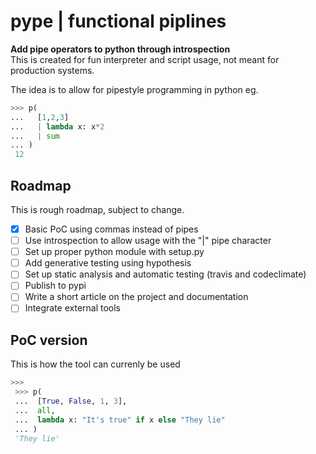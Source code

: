 # pype | functional piplines
**Add pipe operators to python through introspection**  
This is created for fun interpreter and script usage, not meant for production systems.

The idea is to allow for pipestyle programming in python eg.
```python
>>> p(
...   [1,2,3]
...   | lambda x: x*2
...   | sum
... )
 12
 ```

## Roadmap
This is rough roadmap, subject to change.    
- [x] Basic PoC using commas instead of pipes  
- [ ] Use introspection to allow usage with the "|" pipe character  
- [ ] Set up proper python module with setup.py
- [ ] Add generative testing using hypothesis
- [ ] Set up static analysis and automatic testing (travis and codeclimate)
- [ ] Publish to pypi
- [ ] Write a short article on the project and documentation
- [ ] Integrate external tools
 
## PoC version
 This is how the tool can currenly be used

```python
>>>
 >>> p(
 ...  [True, False, 1, 3],
 ...  all,
 ...  lambda x: "It's true" if x else "They lie"
 ... )
 'They lie'

```
